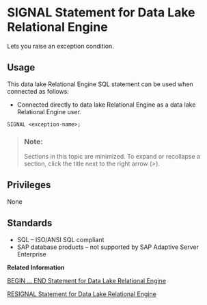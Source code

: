 <!-- loioa6266b2a84f21015917899ae90e8efc6 -->

# SIGNAL Statement for Data Lake Relational Engine

Lets you raise an exception condition.



<a name="loioa6266b2a84f21015917899ae90e8efc6__section_ovp_dvr_znb"/>

## Usage

This data lake Relational Engine SQL statement can be used when connected as follows:

-   Connected directly to data lake Relational Engine as a data lake Relational Engine user.



```
SIGNAL <exception-name>;
```



> ### Note:  
> Sections in this topic are minimized. To expand or recollapse a section, click the title next to the right arrow \(*\>*\).



<a name="loioa6266b2a84f21015917899ae90e8efc6__IQ_Permissions"/>

## Privileges

None



<a name="loioa6266b2a84f21015917899ae90e8efc6__IQ_Standards"/>

## Standards

-   SQL – ISO/ANSI SQL compliant
-   SAP database products – not supported by SAP Adaptive Server Enterprise

**Related Information**  


[BEGIN … END Statement for Data Lake Relational Engine](begin-end-statement-for-data-lake-relational-engine-a6142de.md "Groups SQL statements together.")

[RESIGNAL Statement for Data Lake Relational Engine](resignal-statement-for-data-lake-relational-engine-a6233dc.md "Resignals an exception condition.")

